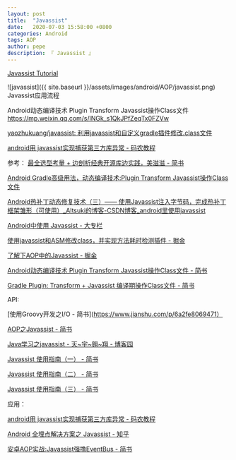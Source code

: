 ```yaml
---
layout: post
title:  "Javassist"
date:   2020-07-03 15:58:00 +0800
categories: Android
tags: AOP
author: pepe
description: 『 Javassist 』
---
```


[Javassist Tutorial](http://www.javassist.org/tutorial/tutorial.html)

![javassist]({{ site.baseurl }}/assets/images/android/AOP/javassist.png)
Javassist应用流程


Android动态编译技术 Plugin Transform Javassist操作Class文件
https://mp.weixin.qq.com/s/lNGk_s1QkJPfZeqTx0FZVw

[yaozhukuang/javassist: 利用javassist和自定义gradle插件修改.class文件](https://github.com/yaozhukuang/javassist)

[android用 javassist实现捕获第三方库异常 - 码农教程](http://www.manongjc.com/detail/11-hqyulzqxqlbhfru.html)



参考：
[最全选型考量 + 边剖析经典开源库边实践，美滋滋 - 简书](https://www.jianshu.com/p/42ce95450adb)

[Android Gradle高级用法，动态编译技术:Plugin Transform Javassist操作Class文件](https://blog.csdn.net/yulong0809/article/details/77752098?locationNum=9&fps=1)

[Android热补丁动态修复技术（三）—— 使用Javassist注入字节码，完成热补丁框架雏形（可使用）_Altsuki的博客-CSDN博客_android里使用javassist](https://blog.csdn.net/u010386612/article/details/51131642)

[Android中使用 Javassist - 大专栏](https://www.dazhuanlan.com/2019/10/18/5da8a5ef81156/)

[使用javassist和ASM修改class，并实现方法耗时检测插件 - 掘金](https://juejin.im/post/5dea581fe51d45581d170b7c)

[了解下AOP中的Javassist - 掘金](https://juejin.im/post/5df9e44ce51d45584006e375)

[Android动态编译技术 Plugin Transform Javassist操作Class文件 - 简书](https://www.jianshu.com/p/a6be7cdcfc65)

[Gradle Plugin: Transform + Javassist 编译期操作Class文件 - 简书](https://www.jianshu.com/p/882325acd200)


API:

[使用Groovy开发之I/O - 简书](https://www.jianshu.com/p/6a2fe8069471）

[AOP之Javassist - 简书](https://www.jianshu.com/p/49aab8792274)

[Java学习之javassist - 天~宇~翱~翔 - 博客园](https://www.cnblogs.com/sunfie/p/5154246.html)

[Javassist 使用指南（一） - 简书](https://www.jianshu.com/p/43424242846b)

[Javassist 使用指南（二） - 简书](https://www.jianshu.com/p/b9b3ff0e1bf8)

[Javassist 使用指南（三） - 简书](https://www.jianshu.com/p/7803ffcc81c8)

应用：

[android用 javassist实现捕获第三方库异常 - 码农教程](http://www.manongjc.com/detail/11-hqyulzqxqlbhfru.html)

[Android 全埋点解决方案之 Javassist - 知乎](https://zhuanlan.zhihu.com/p/68141713)

[安卓AOP实战:Javassist强撸EventBus - 简书](https://www.jianshu.com/p/33d8a3165b07)
